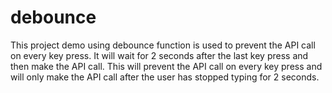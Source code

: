 # debounce 

This project demo using debounce function is used to prevent the API call on every key press. It will wait for 2 seconds after the last key press and then make the API call. This will prevent the API call on every key press and will only make the API call after the user has stopped typing for 2 seconds.